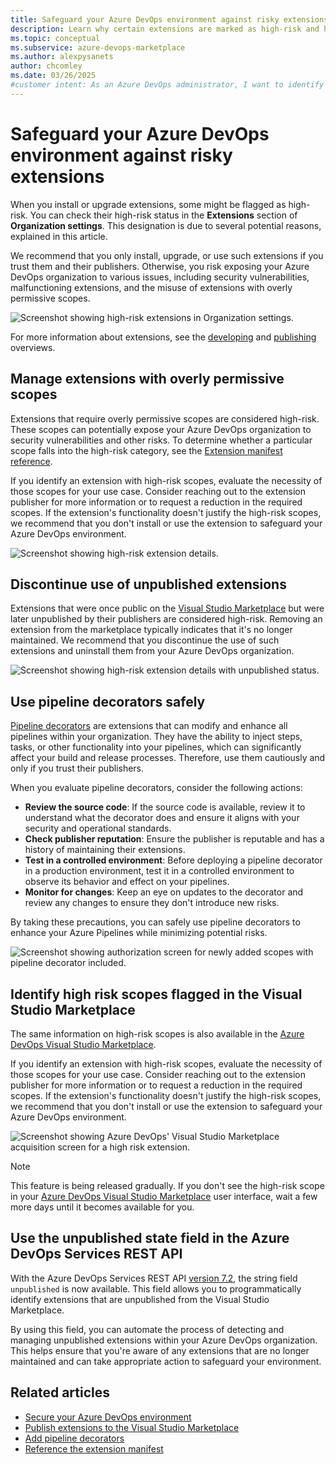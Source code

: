 ```yaml
---
title: Safeguard your Azure DevOps environment against risky extensions
description: Learn why certain extensions are marked as high-risk and how to protect your Azure DevOps environment from such risks.
ms.topic: conceptual
ms.subservice: azure-devops-marketplace
ms.author: alexpysanets
author: chcomley
ms.date: 03/26/2025
#customer intent: As an Azure DevOps administrator, I want to identify and manage high-risk extensions so that I can protect my organization from potential security vulnerabilities and other risks.
---
```


# Safeguard your Azure DevOps environment against risky extensions

When you install or upgrade extensions, some might be flagged as high-risk. You can check their high-risk status in the **Extensions** section of **Organization settings**. This designation is due to several potential reasons, explained in this article.

We recommend that you only install, upgrade, or use such extensions if you trust them and their publishers. Otherwise, you risk exposing your Azure DevOps organization to various issues, including security vulnerabilities, malfunctioning extensions, and the misuse of extensions with overly permissive scopes.

![Screenshot showing high-risk extensions in Organization settings.](media/high-risk-extensions/High-Risk-Extensions-General-List.png)  
  
For more information about extensions, see the [developing](../extend/overview.md) and [publishing](../extend/publish/overview.md) overviews.

## Manage extensions with overly permissive scopes

Extensions that require overly permissive scopes are considered high-risk. These scopes can potentially expose your Azure DevOps organization to security vulnerabilities and other risks. To determine whether a particular scope falls into the high-risk category, see the [Extension manifest reference](../extend/develop/manifest.md).

If you identify an extension with high-risk scopes, evaluate the necessity of those scopes for your use case. Consider reaching out to the extension publisher for more information or to request a reduction in the required scopes. If the extension's functionality doesn't justify the high-risk scopes, we recommend that you don't install or use the extension to safeguard your Azure DevOps environment.

![Screenshot showing high-risk extension details.](media/high-risk-extensions/High-Risk-Extensions-Risky-Scope-Details.png)

## Discontinue use of unpublished extensions

Extensions that were once public on the [Visual Studio Marketplace](https://marketplace.visualstudio.com/) but were later unpublished by their publishers are considered high-risk. Removing an extension from the marketplace typically indicates that it's no longer maintained. We recommend that you discontinue the use of such extensions and uninstall them from your Azure DevOps organization.

![Screenshot showing high-risk extension details with unpublished status.](media/high-risk-extensions/High-Risk-Extensions-Unpublished-Details-focus.png)

## Use pipeline decorators safely

[Pipeline decorators](../extend/develop/add-pipeline-decorator.md) are extensions that can modify and enhance all pipelines within your organization. They have the ability to inject steps, tasks, or other functionality into your pipelines, which can significantly affect your build and release processes. Therefore, use them cautiously and only if you trust their publishers.

When you evaluate pipeline decorators, consider the following actions:
- **Review the source code**: If the source code is available, review it to understand what the decorator does and ensure it aligns with your security and operational standards.
- **Check publisher reputation**: Ensure the publisher is reputable and has a history of maintaining their extensions.
- **Test in a controlled environment**: Before deploying a pipeline decorator in a production environment, test it in a controlled environment to observe its behavior and effect on your pipelines.
- **Monitor for changes**: Keep an eye on updates to the decorator and review any changes to ensure they don't introduce new risks.

By taking these precautions, you can safely use pipeline decorators to enhance your Azure Pipelines while minimizing potential risks.

![Screenshot showing authorization screen for newly added scopes with pipeline decorator included.](media/high-risk-extensions/High-Risk-Extensions-Pipeline-Decorator-Authorization.png)

## Identify high risk scopes flagged in the Visual Studio Marketplace

The same information on high-risk scopes is also available in the [Azure DevOps Visual Studio Marketplace](https://marketplace.visualstudio.com/azuredevops). 

If you identify an extension with high-risk scopes, evaluate the necessity of those scopes for your use case. Consider reaching out to the extension publisher for more information or to request a reduction in the required scopes. If the extension's functionality doesn't justify the high-risk scopes, we recommend that you don't install or use the extension to safeguard your Azure DevOps environment.

![Screenshot showing Azure DevOps' Visual Studio Marketplace acquisition screen for a high risk extension.](media/high-risk-extensions/High-Risk-Extensions-Pipeline-Decorator-Acquisition.png)

> [!NOTE]
> This feature is being released gradually. If you don't see the high-risk scope in your [Azure DevOps Visual Studio Marketplace](https://marketplace.visualstudio.com/azuredevops) user interface, wait a few more days until it becomes available for you.

## Use the unpublished state field in the Azure DevOps Services REST API

With the Azure DevOps Services REST API [version 7.2](/rest/api/azure/devops/extensionmanagement/installed-extensions/list?view=azure-devops-rest-7.2&tabs=HTTP#extensionstateflags&preserve-view=true), the string field `unpublished` is now available. This field allows you to programmatically identify extensions that are unpublished from the Visual Studio Marketplace. 

By using this field, you can automate the process of detecting and managing unpublished extensions within your Azure DevOps organization. This helps ensure that you're aware of any extensions that are no longer maintained and can take appropriate action to safeguard your environment.

## Related articles

- [Secure your Azure DevOps environment](../organizations/security/security-overview.md)
- [Publish extensions to the Visual Studio Marketplace](../extend/publish/overview.md)
- [Add pipeline decorators](../extend/develop/add-pipeline-decorator.md)
- [Reference the extension manifest](../extend/develop/manifest.md)
